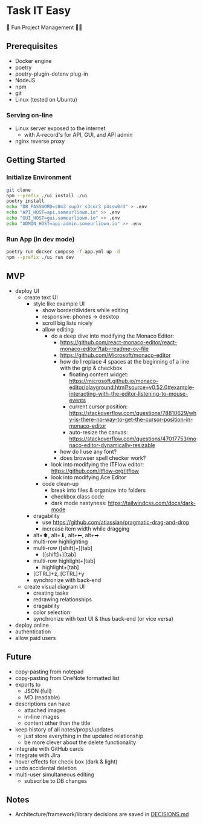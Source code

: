 # Task IT Easy

🎉 Fun Project Management 👨‍💼

## Prerequisites

- Docker engine
- poetry
- poetry-plugin-dotenv plug-in
- NodeJS
- npm
- git
- Linux (tested on Ubuntu)

### Serving on-line

- Linux server exposed to the internet
  - with A-record's for API, GUI, and API admin
- nginx reverse proxy

## Getting Started

### Initialize Environment

```bash
git clone
npm --prefix ./ui install ./ui
poetry install
echo "DB_PASSWORD=s0m3_sup3r_s3cur3_p4ssw0rd" > .env
echo "API_HOST=api.someurliown.io" >> .env
echo "GUI_HOST=gui.someurliown.io" >> .env
echo "ADMIN_HOST=api-admin.someurliown.io" >> .env
```

### Run App (in dev mode)

```bash
poetry run docker compose -f app.yml up -d
npm --prefix ./ui run dev
```

## MVP

- deploy UI
  - create text UI
    - style like example UI
      - show border/dividers while editing
      - responsive: phones -> desktop
      - scroll big lists nicely
      - allow editing
        - do a deep dive into modifying the Monaco Editor:
          - https://github.com/react-monaco-editor/react-monaco-editor?tab=readme-ov-file
          - https://github.com/Microsoft/monaco-editor
          - how do I replace 4 spaces at the beginning of a line with the grip & checkbox
            - floating content widget: https://microsoft.github.io/monaco-editor/playground.html?source=v0.52.0#example-interacting-with-the-editor-listening-to-mouse-events
            - current cursor position: https://stackoverflow.com/questions/78810629/why-is-there-no-way-to-get-the-cursor-position-in-monaco-editor
            - auto-resize the canvas: https://stackoverflow.com/questions/47017753/monaco-editor-dynamically-resizable
          - how do I use any font?
          - does browser spell checker work?
        - look into modifying the ITFlow editor: https://github.com/itflow-org/itflow
        - look into modifying Ace Editor
      - code clean-up
        - break into files & organize into folders
        - checkbox class code
        - dark mode nastyness: https://tailwindcss.com/docs/dark-mode
    - dragability
      * use https://github.com/atlassian/pragmatic-drag-and-drop
      - increase item width while dragging
    - alt+⬆, alt+⬇, alt+⬅, alt+➡
    - multi-row highlighting
    - multi-row ([shift]+)[tab]
      - ([shift]+)[tab]
    - multi-row highlight+[tab]
      - highlight+[tab]
    - [CTRL]+z, [CTRL]+y
    - synchronize with back-end
  - create visual diagram UI
    - creating tasks
    - redrawing relationships
    - dragability
    - color selection
    - synchronize with text UI & thus back-end (or vice versa)
- deploy online
- authentication
- allow paid users

## Future

- copy-pasting from notepad
- copy-pasting from OneNote formatted list
- exports to
  - JSON (full)
  - MD (readable)
- descriptions can have
  - attached images
  - in-line images
  - content other than the title
- keep history of all notes/props/updates
  - just store everything in the updated relationship
  - be more clever about the delete functionality
- integrate with GitHub cards
- integrate with Jira
- hover effects for check box (dark & light)
- undo accidental deletion
- multi-user simultaneous editing
  - subscribe to DB changes

## Notes

- Architecture/framework/library decisions are saved in [DECISIONS.md](DECISIONS.md)
